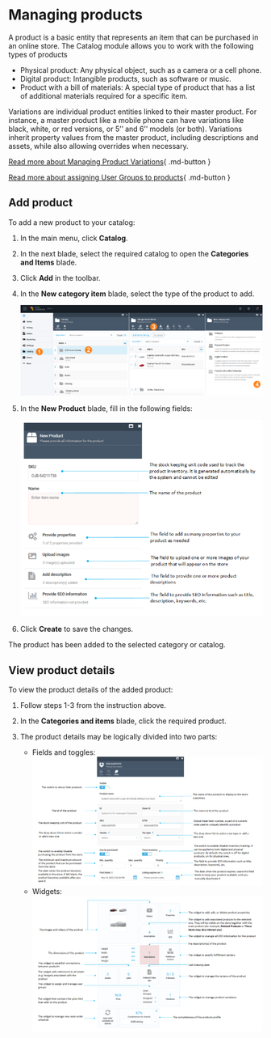 # Managing products

A product is a basic entity that represents an item that can be purchased in an online store. The Catalog module allows you to work with the following types of products 

- Physical product: Any physical object, such as a camera or a cell phone.
- Digital product: Intangible products, such as software or music.
- Product with a bill of materials: A special type of product that has a list of additional materials required for a specific item.

Variations are individual product entities linked to their master product. For instance, a master product like a mobile phone can have variations like black, white, or red versions, or 5’’ and 6’’ models (or both).
Variations inherit property values from the master product, including descriptions and assets, while also allowing overrides when necessary.

[Read more about Managing Product Variations](managing-product-variations.md){ .md-button }

[Read more about assigning User Groups to products](../catalog-personalization/user-groups.md){ .md-button }

## Add product

To add a new product to your catalog:

1. In the main menu, click **Catalog**.
1. In the next blade, select the required catalog to open the **Categories and Items** blade.
1. Click **Add** in the toolbar.
1. In the **New category item** blade, select the type of the product to add. 

 	![Adding a new product](media/add-new-product.png)
 
1. In the **New Product** blade, fill in the following fields:

	![New product blade](media/new-product-blade.png)

1. Click **Create** to save the changes.

The product has been added to the selected category or catalog.

## View product details

To view the product details of the added product:

1. Follow steps 1-3 from the instruction above.
1. In the **Categories and items** blade, click the required product.
1. The product details may be logically divided into two parts:

	* Fields and toggles:
		![Products details fields](media/product-properties-fields.png)
	* Widgets:
		![Products details widgets](media/product-properties-widgets.png)

